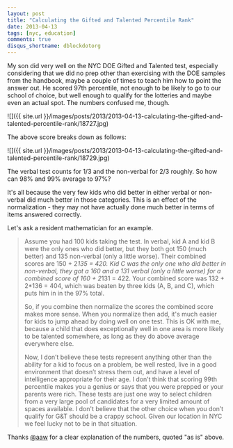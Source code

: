 ```yaml
---
layout: post
title: "Calculating the Gifted and Talented Percentile Rank"
date: 2013-04-13
tags: [nyc, education]
comments: true
disqus_shortname: dblockdotorg
---
```

My son did very well on the NYC DOE Gifted and Talented test, especially considering that we did no prep other than exercising with the DOE samples from the handbook, maybe a couple of times to teach him how to point the answer out. He scored 97th percentile, not enough to be likely to go to our school of choice, but well enough to qualify for the lotteries and maybe even an actual spot. The numbers confused me, though.

![]({{ site.url }}/images/posts/2013/2013-04-13-calculating-the-gifted-and-talented-percentile-rank/18727.jpg)

The above score breaks down as follows:

![]({{ site.url }}/images/posts/2013/2013-04-13-calculating-the-gifted-and-talented-percentile-rank/18729.jpg)

The verbal test counts for 1/3 and the non-verbal for 2/3 roughly. So how can 98% and 99% average to 97%?

It's all because the very few kids who did better in either verbal or non-verbal did much better in those categories. This is an effect of the normalization - they may not have actually done much better in terms of items answered correctly.

Let's ask a resident mathematician for an example.

> Assume you had 100 kids taking the test. In verbal, kid A and kid B were the only ones who did better, but they both got 150 (much better) and 135 non-verbal (only a little worse). Their combined scores are 150 + 2*135 = 420. Kid C was the only one who did better in non-verbal, they got a 160 and a 131 verbal (only a little worse) for a combined score of 160 + 2*131 = 422. Your combined score was 132 + 2*136 = 404, which was beaten by three kids (A, B, and C), which puts him in in the 97% total.
>
> So, if you combine then normalize the scores the combined score makes more sense. When you normalize then add, it's much easier for kids to jump ahead by doing well on one test. This is OK with me, because a child that does exceptionally well in one area is more likely to be talented somewhere, as long as they do above average everywhere else.
>
> Now, I don’t believe these tests represent anything other than the ability for a kid to focus on a problem, be well rested, live in a good environment that doesn’t stress them out, and have a level of intelligence appropriate for their age. I don’t think that scoring 99th percentile makes you a genius or says that you were prepped or your parents were rich. These tests are just one way to select children from a very large pool of candidates for a very limited amount of spaces available. I don't believe that the other choice when you don’t qualify for G&T should be a crappy school. Given our location in NYC we feel lucky not to be in that situation.

Thanks [@aaw](https://github.com/aaw) for a clear explanation of the numbers, quoted "as is" above.
